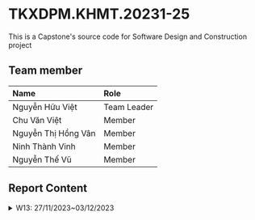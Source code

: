 # TKXDPM.KHMT.20231-25

This is a Capstone's source code for Software Design and Construction project

## Team member

| Name                   | Role        |
| :----------------------| :---------- |
| Nguyễn Hữu Việt        | Team Leader |
| Chu Văn Việt           | Member      |
| Nguyễn Thị Hồng Vân    | Member      |
| Ninh Thành Vinh        | Member      |
| Nguyễn Thế Vũ          | Member      |

## Report Content

<details>
  <summary>W13: 27/11/2023~03/12/2023 </summary>
<br>

<details>
<summary>Nguyễn Hữu Việt</summary>
<br>

- Assigned tasks:
  - Task 1: Bổ sung Coupling cho package controller
- Implementation details:
  - Pull Request: 
  - Specific implementation details:
    - Phương thức **checkMediaInCart(Media media)** thuộc **Control Coupling** do phục thuộc vào hàm **checkMediaInCart** của đối tượng Cart.
    - Phương thức **makePayment(...)** thuộc **Control Coupling** do phụ thuộc vào cấu trúc nội bộ của **VnPaySubSystem** và kiểm soát luồng của đối tượng này thông qua **save** và **makePaymentTransaction**
    - Phương thức **getUrlPay** thuộc **Data Coupling** do sử dụng và gọi phương thức **generatePayUrl()** của  **vnPayService**
    - Phương thức **emptyCart()** thuộc **Control Coupling** do phương thức này thay đổi phần dữ liệu của Cart.
    - Phương thức **createOrder()** thuộc **Control Coupling** do phương thức này ảnh hưởng đến luồng và trạng thái của đối tượng **order**
    - Phương thức **createInvoice()** tương tự **createOrder()**
    - Các phương thức **validate...** thuộc **Control Coupling** do bên trong tồn tại các đoạn code phụ thuộc lẫn nhau và phụ thuộc vào tham số truyền vào
    - Phương thức **validatePlaceRushOrderData** thuộc **Common Coupling** do truy cập vào biến global trong util.
    - Một số phương thức không có gì truyền hoặc không thực hiện điều gì thuộc là **không xác định Coupling**
</details>

<details>
<summary>Member 2</summary>
<br>
  
- Assigned tasks:
- Implementation details:
  
</details>
